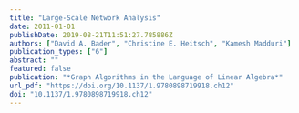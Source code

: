 ```yaml
---
title: "Large-Scale Network Analysis"
date: 2011-01-01
publishDate: 2019-08-21T11:51:27.785886Z
authors: ["David A. Bader", "Christine E. Heitsch", "Kamesh Madduri"]
publication_types: ["6"]
abstract: ""
featured: false
publication: "*Graph Algorithms in the Language of Linear Algebra*"
url_pdf: "https://doi.org/10.1137/1.9780898719918.ch12"
doi: "10.1137/1.9780898719918.ch12"
---
```


